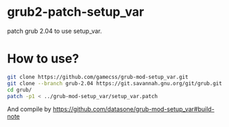 # grub2-patch-setup_var
patch grub 2.04 to use setup_var.  
# How to use?
```bash
git clone https://github.com/gamecss/grub-mod-setup_var.git  
git clone --branch grub-2.04 https://git.savannah.gnu.org/git/grub.git  
cd grub/  
patch -p1 < ../grub-mod-setup_var/setup_var.patch  
```  
And compile by https://github.com/datasone/grub-mod-setup_var#build-note

